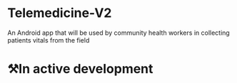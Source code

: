 # Telemedicine-V2
An Android app that will be used by community health workers in collecting patients vitals from the field

 # ⚒️In active development 
